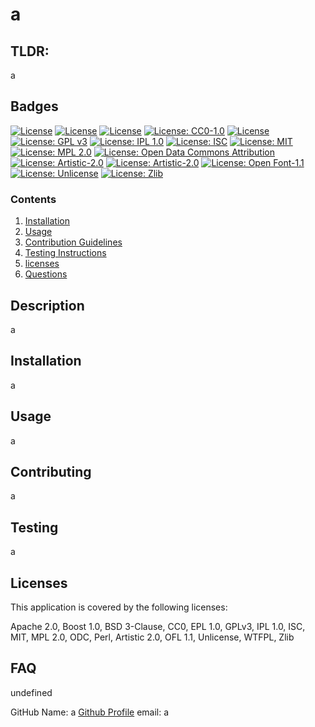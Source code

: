 # a

## TLDR:

a

## Badges

[![License](https://img.shields.io/badge/License-Apache%202.0-blue.svg)](https://opensource.org/licenses/Apache-2.0) [![License](https://img.shields.io/badge/License-Boost%201.0-lightblue.svg)](https://www.boost.org/LICENSE_1_0.txt) [![License](https://img.shields.io/badge/License-BSD%203--Clause-blue.svg)](https://opensource.org/licenses/BSD-3-Clause) [![License: CC0-1.0](https://licensebuttons.net/l/zero/1.0/80x15.png)](http://creativecommons.org/publicdomain/zero/1.0/) [![License](https://img.shields.io/badge/License-EPL%201.0-red.svg)](https://opensource.org/licenses/EPL-1.0) [![License: GPL v3](https://img.shields.io/badge/License-GPLv3-blue.svg)](https://www.gnu.org/licenses/gpl-3.0) [![License: IPL 1.0](https://img.shields.io/badge/License-IPL%201.0-blue.svg)](https://opensource.org/licenses/IPL-1.0) [![License: ISC](https://img.shields.io/badge/License-ISC-blue.svg)](https://opensource.org/licenses/ISC) [![License: MIT](https://img.shields.io/badge/License-MIT-yellow.svg)](https://opensource.org/licenses/MIT) [![License: MPL 2.0](https://img.shields.io/badge/License-MPL%202.0-brightgreen.svg)](https://opensource.org/licenses/MPL-2.0) [![License: Open Data Commons Attribution](https://img.shields.io/badge/License-ODC_BY-brightgreen.svg)](https://opendatacommons.org/licenses/by/) [![License: Artistic-2.0](https://img.shields.io/badge/License-Perl-0298c3.svg)](https://opensource.org/licenses/Artistic-2.0) [![License: Artistic-2.0](https://img.shields.io/badge/License-Artistic%202.0-0298c3.svg)](https://opensource.org/licenses/Artistic-2.0) [![License: Open Font-1.1](https://img.shields.io/badge/License-OFL%201.1-lightgreen.svg)](https://opensource.org/licenses/OFL-1.1) [![License: Unlicense](https://img.shields.io/badge/license-Unlicense-blue.svg)](http://unlicense.org/)  [![License: Zlib](https://img.shields.io/badge/License-Zlib-lightgrey.svg)](https://opensource.org/licenses/Zlib)

### Contents

1. [Installation](#installation)
2. [Usage](#usage)
3. [Contribution Guidelines](#contributing)
4. [Testing Instructions](#testing)
7. [licenses](#licenses)
8. [Questions](#FAQ)

## Description

a

## Installation

a

## Usage

a

## Contributing

a

## Testing

a

## Licenses

This application is covered by the following licenses:

Apache 2.0, Boost 1.0, BSD 3-Clause, CC0, EPL 1.0, GPLv3, IPL 1.0, ISC, MIT, MPL 2.0, ODC, Perl, Artistic 2.0, OFL 1.1, Unlicense, WTFPL, Zlib

## FAQ

undefined

GitHub Name: a
[Github Profile](https://github.com/a)
email: a

	